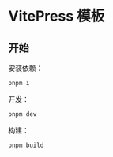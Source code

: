 # VitePress 模板

## 开始

安装依赖：

```bash
pnpm i
```

开发：

```bash
pnpm dev
```

构建：

```bash
pnpm build
```
